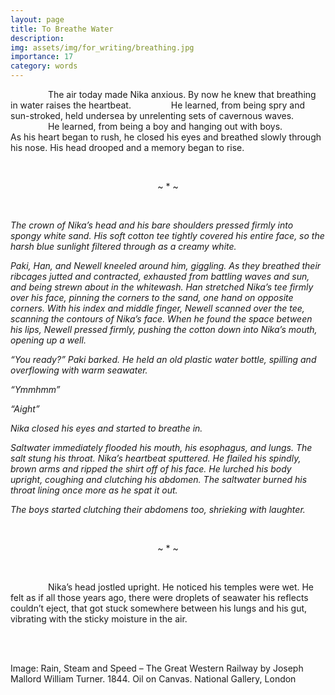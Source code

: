 ```yaml
---
layout: page
title: To Breathe Water
description: 
img: assets/img/for_writing/breathing.jpg
importance: 17
category: words
---
```


&emsp;&emsp;&emsp;&emsp; The air today made Nika anxious. By now he knew that breathing in water raises the heartbeat.
&emsp;&emsp;&emsp;&emsp; He learned, from being spry and sun-stroked, held undersea by unrelenting sets of cavernous waves.
&emsp;&emsp;&emsp;&emsp; He learned, from being a boy and hanging out with boys. 
&emsp;&emsp;&emsp;&emsp; As his heart began to rush, he closed his eyes and breathed slowly through his nose. His head drooped and a memory began to rise.

<br/>
<p><center>  ~ * ~  </center></p>
<br/>

*The crown of Nika’s head and his bare shoulders pressed firmly into spongy white sand. His soft cotton tee tightly covered his entire face, so the harsh blue sunlight filtered through as a creamy white.*

*Paki, Han, and Newell kneeled around him, giggling. As they breathed their ribcages jutted and contracted, exhausted from battling waves and sun, and being strewn about in the whitewash. Han stretched Nika’s tee firmly over his face, pinning the corners to the sand, one hand on opposite corners. With his index and middle finger, Newell scanned over the tee, scanning the contours of Nika’s face. When he found the space between his lips, Newell pressed firmly, pushing the cotton down into Nika’s mouth, opening up a well.*

*“You ready?” Paki barked. He held an old plastic water bottle, spilling and overflowing with warm seawater.*

*“Ymmhmm”*

*“Aight”*

*Nika closed his eyes and started to breathe in.*

*Saltwater immediately flooded his mouth, his esophagus, and lungs. The salt stung his throat. Nika’s heartbeat sputtered. He flailed his spindly, brown arms and ripped the shirt off of his face. He lurched his body upright, coughing and clutching his abdomen. The saltwater burned his throat lining once more as he spat it out.*

*The boys started clutching their abdomens too, shrieking with laughter.*

<br/>
<p><center>  ~ * ~  </center></p>
<br/>

&emsp;&emsp;&emsp;&emsp; Nika’s head jostled upright. He noticed his temples were wet. He felt as if all those years ago, there were droplets of seawater his reflects couldn’t eject, that got stuck somewhere between his lungs and his gut, vibrating with the sticky moisture in the air.



<br/><br/>

Image: Rain, Steam and Speed – The Great Western Railway by Joseph Mallord William Turner. 	1844. Oil on Canvas. National Gallery, London